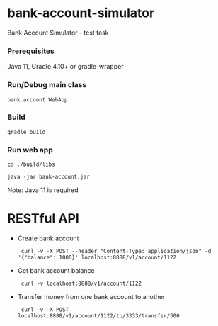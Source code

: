 # bank-account-simulator #

Bank Account Simulator - test task

### Prerequisites ###

Java 11, Gradle 4.10+ or gradle-wrapper

### Run/Debug main class ###

    bank.account.WebApp
    
### Build ###

    gradle build

### Run web app ###

    cd ./build/libs
    
    java -jar bank-account.jar
    
Note: Java 11 is required


RESTful API
===========

 * Create bank account

        curl -v -X POST --header "Content-Type: application/json" -d '{"balance": 1000}' localhost:8888/v1/account/1122

 * Get bank account balance

        curl -v localhost:8888/v1/account/1122

 * Transfer money from one bank account to another

        curl -v -X POST localhost:8888/v1/account/1122/to/3333/transfer/500
